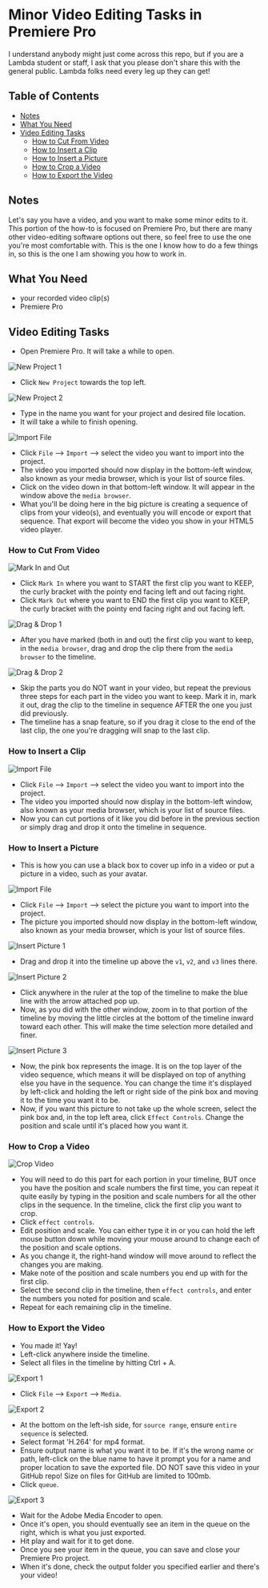 
# Minor Video Editing Tasks in Premiere Pro

I understand anybody might just come across this repo, but if you are a Lambda student or staff, I ask that you please don't share this with the general public.   Lambda folks need every leg up they can get!

## Table of Contents

- [Notes](#Notes)
- [What You Need](#What-You-Need)
- [Video Editing Tasks](#Video-Editing-Tasks)
  - [How to Cut From Video](#How-to-Cut-From-Video)
  - [How to Insert a Clip](#How-to-Insert-a-Clip)
  - [How to Insert a Picture](#How-to-Insert-a-Picture)
  - [How to Crop a Video](#How-to-Crop-a-Video)
  - [How to Export the Video](#How-to-Export-the-Video)

## Notes

Let's say you have a video, and you want to make some minor edits to it.  This portion of the how-to is focused on Premiere Pro, but there are many other video-editing software options out there, so feel free to use the one you're most comfortable with.  This is the one I know how to do a few things in, so this is the one I am showing you how to work in.

## What You Need

- your recorded video clip(s)
- Premiere Pro

## Video Editing Tasks

- Open Premiere Pro.  It will take a while to open.

![New Project 1](1-newProject.png)

- Click ```New Project``` towards the top left.

![New Project 2](2-newProject.png)

- Type in the name you want for your project and desired file location.
- It will take a while to finish opening.

![Import File](3-importfile.png)

- Click ```File``` --> ```Import``` --> select the video you want to import into the project.
- The video you imported should now display in the bottom-left window, also known as your media browser, which is your list of source files.
- Click on the video down in that bottom-left window.  It will appear in the window above the ```media browser```.
- What you'll be doing here in the big picture is creating a sequence of clips from your video(s), and eventually you will encode or export that sequence.  That export will become the video you show in your HTML5 video player.

### How to Cut From Video

![Mark In and Out](4-markinout.png)

- Click ```Mark In``` where you want to START the first clip you want to KEEP, the curly bracket with the pointy end facing left and out facing right.
- Click ```Mark Out``` where you want to END the first clip you want to KEEP, the curly bracket with the pointy end facing right and out facing left.

![Drag & Drop 1](5-dragdrop.png)

- After you have marked (both in and out) the first clip you want to keep, in the ```media browser```, drag and drop the clip there from the ```media browser``` to the timeline.

![Drag & Drop 2](6-dragdrop.png)

- Skip the parts you do NOT want in your video, but repeat the previous three steps for each part in the video you want to keep.  Mark it in, mark it out, drag the clip to the timeline in sequence AFTER the one you just did previously.
- The timeline has a snap feature, so if you drag it close to the end of the last clip, the one you're dragging will snap to the last clip.

### How to Insert a Clip

![Import File](3-importfile.png)

- Click ```File``` --> ```Import``` --> select the video you want to import into the project.
- The video you imported should now display in the bottom-left window, also known as your media browser, which is your list of source files.
- Now you can cut portions of it like you did before in the previous section or simply drag and drop it onto the timeline in sequence.

### How to Insert a Picture

- This is how you can use a black box to cover up info in a video or put a picture in a video, such as your avatar.

![Import File](3-importfile.png)

- Click ```File``` --> ```Import``` --> select the picture you want to import into the project.
- The picture you imported should now display in the bottom-left window, also known as your media browser, which is your list of source files.

![Insert Picture 1](7-pictureinsert.png)

- Drag and drop it into the timeline up above the ```v1```, ```v2```, and ```v3``` lines there.

![Insert Picture 2](8-pictureinsert.png)

- Click anywhere in the ruler at the top of the timeline to make the blue line with the arrow attached pop up.
- Now, as you did with the other window, zoom in to that portion of the timeline by moving the little circles at the bottom of the timeline inward toward each other.  This will make the time selection more detailed and finer.

![Insert Picture 3](9-pictureinsert.png)

- Now, the pink box represents the image.  It is on the top layer of the video sequence, which means it will be displayed on top of anything else you have in the sequence.  You can change the time it's displayed by left-click and holding the left or right side of the pink box and moving it to the time you want it to be.
- Now, if you want this picture to not take up the whole screen, select the pink box and, in the top left area, click ```Effect Controls```.  Change the position and scale until it's placed how you want it.

### How to Crop a Video

![Crop Video](10-cropvideo.png)

- You will need to do this part for each portion in your timeline, BUT once you have the position and scale numbers the first time, you can repeat it quite easily by typing in the position and scale numbers for all the other clips in the sequence. In the timeline, click the first clip you want to crop.
- Click ```effect controls```.
- Edit position and scale.  You can either type it in or you can hold the left mouse button down while moving your mouse around to change each of the position and scale options.  
- As you change it, the right-hand window will move around to reflect the changes you are making.
- Make note of the position and scale numbers you end up with for the first clip.
- Select the second clip in the timeline, then ```effect controls```, and enter the numbers you noted for position and scale.
- Repeat for each remaining clip in the timeline.

### How to Export the Video

- You made it!  Yay!
- Left-click anywhere inside the timeline.
- Select all files in the timeline by hitting Ctrl + A.

![Export 1](11-export.png)

- Click ```File``` --> ```Export``` --> ```Media```.

![Export 2](12-export.png)

- At the bottom on the left-ish side, for ```source range```, ensure ```entire sequence``` is selected.
- Select format 'H.264' for mp4 format.
- Ensure output name is what you want it to be.  If it's the wrong name or path, left-click on the blue name to have it prompt you for a name and proper location to save the exported file.  DO NOT save this video in your GitHub repo!  Size on files for GitHub are limited to 100mb.
- Click ```queue```.

![Export 3](13-export.png)

- Wait for the Adobe Media Encoder to open.  
- Once it's open, you should eventually see an item in the queue on the right, which is what you just exported.
- Hit play and wait for it to get done.
- Once you see your item in the queue, you can save and close your Premiere Pro project.
- When it's done, check the output folder you specified earlier and there's your video!
